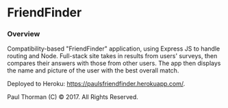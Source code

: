 # FriendFinder

### Overview

Compatibility-based "FriendFinder" application, using Express JS to handle routing and Node. Full-stack site takes in results from users' surveys, then compares their answers with those from other users. The app then displays the name and picture of the user with the best overall match.

Deployed to Heroku: https://paulsfriendfinder.herokuapp.com/.

Paul Thorman (C) © 2017. All Rights Reserved.
